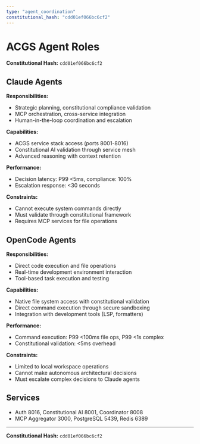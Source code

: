 ```yaml
---
type: "agent_coordination"
constitutional_hash: "cdd01ef066bc6cf2"
---
```


# ACGS Agent Roles
**Constitutional Hash:** `cdd01ef066bc6cf2`

## Claude Agents
**Responsibilities:**
- Strategic planning, constitutional compliance validation
- MCP orchestration, cross-service integration
- Human-in-the-loop coordination and escalation

**Capabilities:**
- ACGS service stack access (ports 8001-8016)
- Constitutional AI validation through service mesh
- Advanced reasoning with context retention

**Performance:**
- Decision latency: P99 <5ms, compliance: 100%
- Escalation response: <30 seconds

**Constraints:**
- Cannot execute system commands directly
- Must validate through constitutional framework
- Requires MCP services for file operations

## OpenCode Agents
**Responsibilities:**
- Direct code execution and file operations
- Real-time development environment interaction
- Tool-based task execution and testing

**Capabilities:**
- Native file system access with constitutional validation
- Direct command execution through secure sandboxing
- Integration with development tools (LSP, formatters)

**Performance:**
- Command execution: P99 <100ms file ops, P99 <1s complex
- Constitutional validation: <5ms overhead

**Constraints:**
- Limited to local workspace operations
- Cannot make autonomous architectural decisions
- Must escalate complex decisions to Claude agents

## Services
- Auth 8016, Constitutional AI 8001, Coordinator 8008
- MCP Aggregator 3000, PostgreSQL 5439, Redis 6389

---
**Constitutional Hash:** `cdd01ef066bc6cf2`
